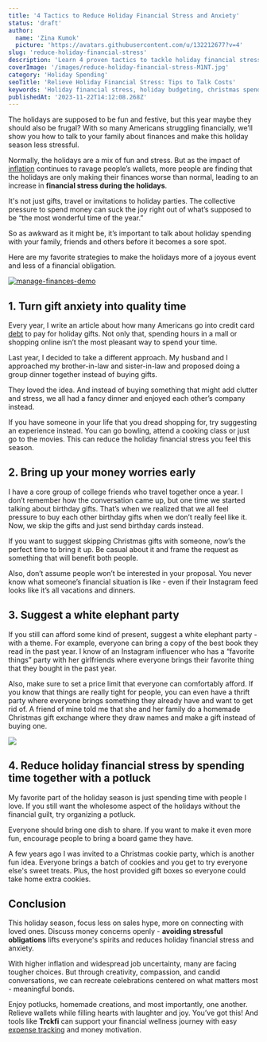 ```yaml
---
title: '4 Tactics to Reduce Holiday Financial Stress and Anxiety'
status: 'draft'
author:
  name: 'Zina Kumok'
  picture: 'https://avatars.githubusercontent.com/u/132212677?v=4'
slug: 'reduce-holiday-financial-stress'
description: 'Learn 4 proven tactics to tackle holiday financial stress and bring back your holiday cheer. Say goodbye to money worries this season!'
coverImage: '/images/reduce-holiday-financial-stress-M1NT.jpg'
category: 'Holiday Spending'
seoTitle: 'Relieve Holiday Financial Stress: Tips to Talk Costs'
keywords: 'Holiday financial stress, holiday budgeting, christmas spending communication'
publishedAt: '2023-11-22T14:12:08.268Z'
---
```


The holidays are supposed to be fun and festive, but this year maybe they should also be frugal? With so many Americans struggling financially, we’ll show you how to talk to your family about finances and make this holiday season less stressful.

Normally, the holidays are a mix of fun and stress. But as the impact of [inflation](/blog/expense-management-guide) continues to ravage people’s wallets, more people are finding that the holidays are only making their finances worse than normal, leading to an increase in **financial stress during the holidays**.

It's not just gifts, travel or invitations to holiday parties. The collective pressure to spend money can suck the joy right out of what’s supposed to be “the most wonderful time of the year.”

So as awkward as it might be, it’s important to talk about holiday spending with your family, friends and others before it becomes a sore spot.

Here are my favorite strategies to make the holidays more of a joyous event and less of a financial obligation.

[![manage-finances-demo](/images/home--2--k3Nz.png)](/pricing)

## 1\. Turn gift anxiety into quality time

Every year, I write an article about how many Americans go into credit card [debt](/blog/how-to-get-out-of-debt) to pay for holiday gifts. Not only that, spending hours in a mall or shopping online isn’t the most pleasant way to spend your time.

Last year, I decided to take a different approach. My husband and I approached my brother-in-law and sister-in-law and proposed doing a group dinner together instead of buying gifts.

They loved the idea. And instead of buying something that might add clutter and stress, we all had a fancy dinner and enjoyed each other’s company instead.

If you have someone in your life that you dread shopping for, try suggesting an experience instead. You can go bowling, attend a cooking class or just go to the movies. This can reduce the holiday financial stress you feel this season.

## 2\. Bring up your money worries early

I have a core group of college friends who travel together once a year. I don’t remember how the conversation came up, but one time we started talking about birthday gifts. That’s when we realized that we all feel pressure to buy each other birthday gifts when we don’t really feel like it. Now, we skip the gifts and just send birthday cards instead.

If you want to suggest skipping Christmas gifts with someone, now’s the perfect time to bring it up. Be casual about it and frame the request as something that will benefit both people.

Also, don’t assume people won’t be interested in your proposal. You never know what someone’s financial situation is like - even if their Instagram feed looks like it’s all vacations and dinners.

## 3\. Suggest a white elephant party

If you still can afford some kind of present, suggest a white elephant party - with a theme. For example, everyone can bring a copy of the best book they read in the past year. I know of an Instagram influencer who has a “favorite things” party with her girlfriends where everyone brings their favorite thing that they bought in the past year.

Also, make sure to set a price limit that everyone can comfortably afford. If you know that things are really tight for people, you can even have a thrift party where everyone brings something they already have and want to get rid of. A friend of mine told me that she and her family do a homemade Christmas gift exchange where they draw names and make a gift instead of buying one.

![](/images/potlock-save-money-k0OD.jpg)

## 4\. Reduce holiday financial stress by spending time together with a potluck

My favorite part of the holiday season is just spending time with people I love. If you still want the wholesome aspect of the holidays without the financial guilt, try organizing a potluck.

Everyone should bring one dish to share. If you want to make it even more fun, encourage people to bring a board game they have.

A few years ago I was invited to a Christmas cookie party, which is another fun idea. Everyone brings a batch of cookies and you get to try everyone else's sweet treats. Plus, the host provided gift boxes so everyone could take home extra cookies.

## Conclusion

This holiday season, focus less on sales hype, more on connecting with loved ones. Discuss money concerns openly - **avoiding stressful obligations** lifts everyone's spirits and reduces holiday financial stress and anxiety.

With higher inflation and widespread job uncertainty, many are facing tougher choices. But through creativity, compassion, and candid conversations, we can recreate celebrations centered on what matters most - meaningful bonds.

Enjoy potlucks, homemade creations, and most importantly, one another. Relieve wallets while filling hearts with laughter and joy. You’ve got this! And tools like **Trckfi** can support your financial wellness journey with easy [expense tracking](/pricing) and money motivation.

<br>

